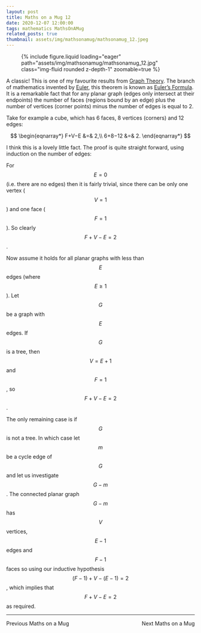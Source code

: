 ```yaml
---
layout: post
title: Maths on a Mug 12
date: 2020-12-07 12:00:00
tags: mathematics MathsOnAMug
related_posts: true
thumbnail: assets/img/mathsonamug/mathsonamug_12.jpeg
---
```


<div class="row mt-3">
    <div class="col-sm mt-3 mt-md-0">
        <figure>
            {% include figure.liquid loading="eager" path="assets/img/mathsonamug/mathsonamug_12.jpg" class="img-fluid rounded z-depth-1" zoomable=true %}
        </figure>
    </div>
</div>

A classic! This is one of my favourite results from [Graph Theory](https://en.wikipedia.org/wiki/Graph_theory). The branch of mathematics invented by [Euler](https://en.wikipedia.org/wiki/Leonhard_Euler), this theorem is known as [Euler’s Formula](https://en.wikipedia.org/wiki/Planar_graph#Euler.27s_formula). It is a remarkable fact that for any planar graph (edges only intersect at their endpoints) the number of faces (regions bound by an edge) plus the number of vertices (corner points) minus the number of edges is equal to 2.

Take for example a cube, which has 6 faces, 8 vertices (corners) and 12 edges:

$$
\begin{eqnarray*}
F+V−E &=& 2,\\
6+8−12 &=& 2.
\end{eqnarray*}
$$

I think this is a lovely little fact. The proof is quite straight forward, using induction on the number of edges:

For $$E=0$$ (i.e. there are no edges) then it is fairly trivial, since there can be only one vertex ($$V=1$$) and one face ($$F=1$$). So clearly $$F+V−E=2$$.

Now assume it holds for all planar graphs with less than $$E$$ edges (where $$E\ge 1$$). Let $$G$$ be a graph with $$E$$ edges. If $$G$$ is a tree, then $$V=E+1$$ and $$F=1$$, so $$F+V−E=2$$.

The only remaining case is if $$G$$ is not a tree. In which case let $$m$$ be a cycle edge of $$G$$ and let us investigate $$G−m$$. The connected planar graph $$G−m$$ has $$V$$ vertices, $$E−1$$ edges and $$F−1$$ faces so using our inductive hypothesis $$(F−1)+V−(E−1)=2$$, which implies that $$F+V−E=2$$ as required.

<hr>

<div style="display: flex; justify-content: space-between; align-items: center;">
    <a href="https://seanelvidge.github.io/article/2020/Maths_on_a_Mug_11/" style="text-decoration: none;">Previous Maths on a Mug</a>
    <a href="https://seanelvidge.github.io/article/2021/Maths_on_a_Mug_13/" style="text-decoration: none;">Next Maths on a Mug</a>
</div>
